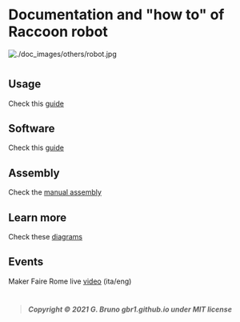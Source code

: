 # Documentation and "how to" of Raccoon robot



![./doc_images/others/robot.jpg](./doc_images/others/robot.jpg)

# 



## Usage

Check this [guide](How&#32;to&#32;use&#32;the&#32;demo.md)

## 

## Software

Check this [guide](Raccoon&#32;robot&#32;setup.md)

## 

## Assembly

Check the [manual assembly](assembly_manual/0_bill_of_materials.md)

## 

## Learn more

Check these [diagrams](Raccoon&#32;robot&#32;diagrams.md)

## 

## Events

Maker Faire Rome live [video](https://www.youtube.com/watch?v=H5PWxFA-pxc) (ita/eng)

# 



> ***Copyright © 2021 G. Bruno gbr1.github.io under MIT license***
